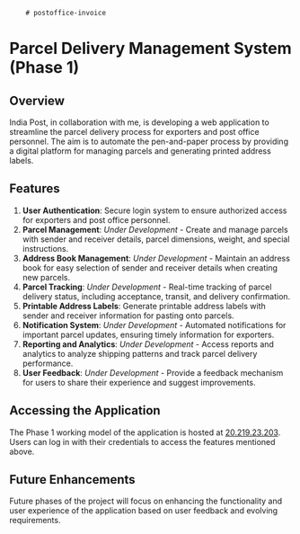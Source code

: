         # postoffice-invoice
# Parcel Delivery Management System (Phase 1)

## Overview
India Post, in collaboration with me, is developing a web application to streamline the parcel delivery process for exporters and post office personnel. The aim is to automate the pen-and-paper process by providing a digital platform for managing parcels and generating printed address labels.

## Features
1. **User Authentication**: Secure login system to ensure authorized access for exporters and post office personnel.
2. **Parcel Management**: _Under Development_ - Create and manage parcels with sender and receiver details, parcel dimensions, weight, and special instructions.
3. **Address Book Management**: _Under Development_ - Maintain an address book for easy selection of sender and receiver details when creating new parcels.
4. **Parcel Tracking**: _Under Development_ - Real-time tracking of parcel delivery status, including acceptance, transit, and delivery confirmation.
5. **Printable Address Labels**: Generate printable address labels with sender and receiver information for pasting onto parcels.
6. **Notification System**: _Under Development_ - Automated notifications for important parcel updates, ensuring timely information for exporters.
7. **Reporting and Analytics**: _Under Development_ - Access reports and analytics to analyze shipping patterns and track parcel delivery performance.
8. **User Feedback**: _Under Development_ - Provide a feedback mechanism for users to share their experience and suggest improvements.

## Accessing the Application
The Phase 1 working model of the application is hosted at [20.219.23.203](http://20.219.23.203). Users can log in with their credentials to access the features mentioned above.

## Future Enhancements
Future phases of the project will focus on enhancing the functionality and user experience of the application based on user feedback and evolving requirements.

